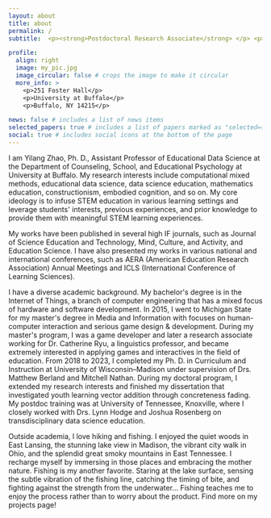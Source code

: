 ```yaml
---
layout: about
title: about
permalink: /
subtitle:  <p><strong>Postdoctoral Research Associate</strong> </p> <p>Center for Enhancing Education in Mathematics and Sciences</p> <p>University of Tennessee, Knoxville </p>

profile:
  align: right
  image: my_pic.jpg
  image_circular: false # crops the image to make it circular
  more_info: >
    <p>251 Foster Hall</p>
    <p>University at Buffalo</p>
    <p>Buffalo, NY 14215</p>

news: false # includes a list of news items
selected_papers: true # includes a list of papers marked as "selected={true}"
social: true # includes social icons at the bottom of the page
---
```

I am Yilang Zhao, Ph. D., Assistant Professor of Educational Data Science at the Department of Counseling, School, and Educational Psychology at University at Buffalo. My research interests include computational mixed methods, educational data science, data science education, mathematics education, constructionism, embodied cognition, and so on. My core ideology is to infuse STEM education in various learning settings and leverage students' interests, previous experiences, and prior knowledge to provide them with meaningful STEM learning experiences.

My works have been published in several high IF journals, such as Journal of Science Education and Technology, Mind, Culture, and Activity, and Education Science. I have also presented my works in various national and international conferences, such as AERA (American Education Research Association) Annual Meetings and ICLS (International Conference of Learning Sciences).

I have a diverse academic background. My bachelor's degree is in the Internet of Things, a branch of computer engineering that has a mixed focus of hardware and software development. In 2015, I went to Michigan State for my master's degree in Media and Information with focuses on human-computer interaction and serious game design & development. During my master's program, I was a game developer and later a research associate working for Dr. Catherine Ryu, a linguistics professor, and became extremely interested in applying games and interactives in the field of education. From 2018 to 2023, I completed my Ph. D. in Curriculum and Instruction at University of Wisconsin–Madison under supervision of Drs. Matthew Berland and Mitchell Nathan. During my doctoral program, I extended my research interests and finished my dissertation that investigated youth learning vector addition through concreteness fading. My postdoc training was at University of Tennessee, Knoxville, where I closely worked with Drs. Lynn Hodge and Joshua Rosenberg on transdisciplinary data science education.

Outside academia, I love hiking and fishing. I enjoyed the quiet woods in East Lansing, the stunning lake view in Madison, the vibrant city walk in Ohio, and the splendid great smoky mountains in East Tennessee. I recharge myself by immersing in those places and embracing the mother nature. Fishing is my another favorite. Staring at the lake surface, sensing the subtle vibration of the fishing line, catching the timing of bite, and fighting against the strength from the underwater... Fishing teaches me to enjoy the process rather than to worry about the product. Find more on my projects page!
